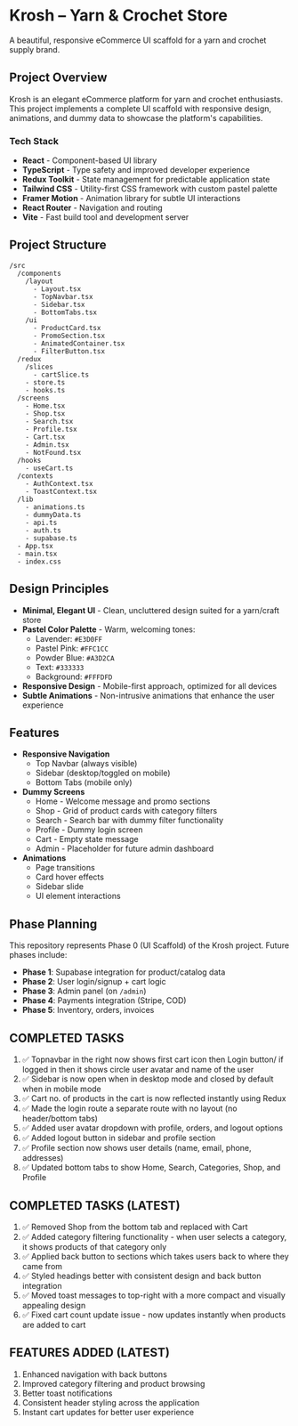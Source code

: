 # Krosh – Yarn & Crochet Store

A beautiful, responsive eCommerce UI scaffold for a yarn and crochet supply brand.

## Project Overview

Krosh is an elegant eCommerce platform for yarn and crochet enthusiasts. This project implements a complete UI scaffold with responsive design, animations, and dummy data to showcase the platform's capabilities.

### Tech Stack

- **React** - Component-based UI library
- **TypeScript** - Type safety and improved developer experience
- **Redux Toolkit** - State management for predictable application state
- **Tailwind CSS** - Utility-first CSS framework with custom pastel palette
- **Framer Motion** - Animation library for subtle UI interactions
- **React Router** - Navigation and routing
- **Vite** - Fast build tool and development server

## Project Structure

```
/src
  /components
    /layout
      - Layout.tsx
      - TopNavbar.tsx
      - Sidebar.tsx
      - BottomTabs.tsx
    /ui
      - ProductCard.tsx
      - PromoSection.tsx
      - AnimatedContainer.tsx
      - FilterButton.tsx
  /redux
    /slices
      - cartSlice.ts
    - store.ts
    - hooks.ts
  /screens
    - Home.tsx
    - Shop.tsx
    - Search.tsx
    - Profile.tsx
    - Cart.tsx
    - Admin.tsx
    - NotFound.tsx
  /hooks
    - useCart.ts
  /contexts
    - AuthContext.tsx
    - ToastContext.tsx
  /lib
    - animations.ts
    - dummyData.ts
    - api.ts
    - auth.ts
    - supabase.ts
  - App.tsx
  - main.tsx
  - index.css
```

## Design Principles

- **Minimal, Elegant UI** - Clean, uncluttered design suited for a yarn/craft store
- **Pastel Color Palette** - Warm, welcoming tones:
  - Lavender: `#E3D0FF`
  - Pastel Pink: `#FFC1CC`
  - Powder Blue: `#A3D2CA`
  - Text: `#333333`
  - Background: `#FFFDFD`
- **Responsive Design** - Mobile-first approach, optimized for all devices
- **Subtle Animations** - Non-intrusive animations that enhance the user experience

## Features

- **Responsive Navigation**
  - Top Navbar (always visible)
  - Sidebar (desktop/toggled on mobile)
  - Bottom Tabs (mobile only)
- **Dummy Screens**
  - Home - Welcome message and promo sections
  - Shop - Grid of product cards with category filters
  - Search - Search bar with dummy filter functionality
  - Profile - Dummy login screen
  - Cart - Empty state message
  - Admin - Placeholder for future admin dashboard
- **Animations**
  - Page transitions
  - Card hover effects
  - Sidebar slide
  - UI element interactions

## Phase Planning

This repository represents Phase 0 (UI Scaffold) of the Krosh project. Future phases include:

- **Phase 1**: Supabase integration for product/catalog data
- **Phase 2**: User login/signup + cart logic
- **Phase 3**: Admin panel (on `/admin`)
- **Phase 4**: Payments integration (Stripe, COD)
- **Phase 5**: Inventory, orders, invoices

## COMPLETED TASKS
1. ✅ Topnavbar in the right now shows first cart icon then Login button/ if logged in then it shows circle user avatar and name of the user
2. ✅ Sidebar is now open when in desktop mode and closed by default when in mobile mode
3. ✅ Cart no. of products in the cart is now reflected instantly using Redux
4. ✅ Made the login route a separate route with no layout (no header/bottom tabs)
5. ✅ Added user avatar dropdown with profile, orders, and logout options
6. ✅ Added logout button in sidebar and profile section
7. ✅ Profile section now shows user details (name, email, phone, addresses)
8. ✅ Updated bottom tabs to show Home, Search, Categories, Shop, and Profile

## COMPLETED TASKS (LATEST)
1. ✅ Removed Shop from the bottom tab and replaced with Cart
2. ✅ Added category filtering functionality - when user selects a category, it shows products of that category only
3. ✅ Applied back button to sections which takes users back to where they came from
4. ✅ Styled headings better with consistent design and back button integration
5. ✅ Moved toast messages to top-right with a more compact and visually appealing design
6. ✅ Fixed cart count update issue - now updates instantly when products are added to cart

## FEATURES ADDED (LATEST)
1. Enhanced navigation with back buttons
2. Improved category filtering and product browsing
3. Better toast notifications
4. Consistent header styling across the application
5. Instant cart updates for better user experience